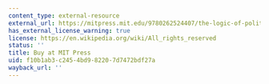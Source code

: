 ```yaml
---
content_type: external-resource
external_url: https://mitpress.mit.edu/9780262524407/the-logic-of-political-survival/
has_external_license_warning: true
license: https://en.wikipedia.org/wiki/All_rights_reserved
status: ''
title: Buy at MIT Press
uid: f10b1ab3-c245-4bd9-8220-7d7472bdf27a
wayback_url: ''
---
```

